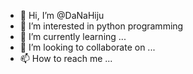 - 👋 Hi, I’m @DaNaHiju
- 👀 I’m interested in python programming
- 🌱 I’m currently learning ...
- 💞️ I’m looking to collaborate on ...
- 📫 How to reach me ...

<!---
DaNaHiju/DaNaHiju is a ✨ special ✨ repository because its `README.md` (this file) appears on your GitHub profile.
You can click the Preview link to take a look at your changes.
--->
